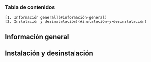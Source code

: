 ### Tabla de contenidos
    [1. Información general](#información-general)
    [2. Instalación y desinstalación](#instalación-y-desinstalación)

## Información general

## Instalación y desinstalación